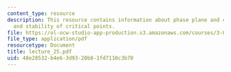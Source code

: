 ```yaml
---
content_type: resource
description: This resource contains information about phase plane and critical points
  and stability of critical points.
file: https://ol-ocw-studio-app-production.s3.amazonaws.com/courses/3-016-mathematics-for-materials-scientists-and-engineers-fall-2005/48e28532b4e63d9320b81fd7110c3b70_lecture_25.pdf
file_type: application/pdf
resourcetype: Document
title: lecture_25.pdf
uid: 48e28532-b4e6-3d93-20b8-1fd7110c3b70
---
```

